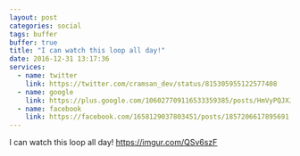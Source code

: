 ```yaml
---
layout: post
categories: social
tags: buffer
buffer: true
title: "I can watch this loop all day!"
date: 2016-12-31 13:17:36
services: 
  - name: twitter
    link: https://twitter.com/cramsan_dev/status/815305955122577408
  - name: google
    link: https://plus.google.com/106027709116533359385/posts/HmVyPQJXJSu
  - name: facebook
    link: https://facebook.com/1658129037803451/posts/1857206617895691
---
```


I can watch this loop all day! <a class="url" href="https://imgur.com/QSv6szF" rel="external nofollow" target="_blank">https://imgur.com/QSv6szF</a>
